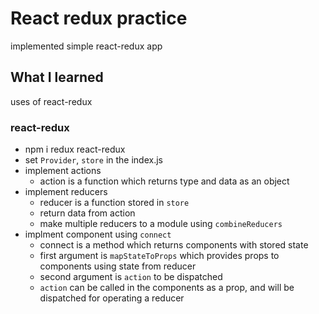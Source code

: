 # React redux practice

implemented simple react-redux app

## What I learned

uses of react-redux

### react-redux

- npm i redux react-redux
- set `Provider`, `store` in the index.js
- implement actions
  - action is a function which returns type and data as an object
- implement reducers
  - reducer is a function stored in `store`
  - return data from action
  - make multiple reducers to a module using `combineReducers`
- implment component using `connect`
  - connect is a method which returns components with stored state
  - first argument is `mapStateToProps` which provides props to components using state from reducer
  - second argument is `action` to be dispatched
  - `action` can be called in the components as a prop, and will be dispatched for operating a reducer
